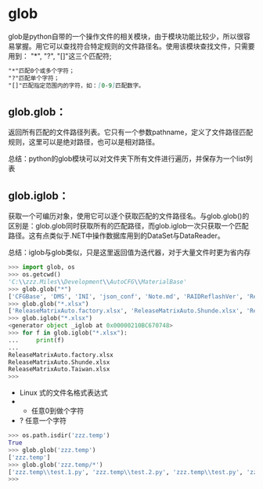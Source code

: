 
# glob

glob是python自带的一个操作文件的相关模块，由于模块功能比较少，所以很容易掌握。用它可以查找符合特定规则的文件路径名。使用该模块查找文件，只需要用到： "*", "?", "[]"这三个匹配符;

```md
"*"匹配0个或多个字符；
"?"匹配单个字符；
"[]"匹配指定范围内的字符，如：[0-9]匹配数字。
```



## glob.glob：

返回所有匹配的文件路径列表。它只有一个参数pathname，定义了文件路径匹配规则，这里可以是绝对路径，也可以是相对路径。

总结：python的glob模块可以对文件夹下所有文件进行遍历，并保存为一个list列表


## glob.iglob：

获取一个可编历对象，使用它可以逐个获取匹配的文件路径名。与glob.glob()的区别是：glob.glob同时获取所有的匹配路径，而glob.iglob一次只获取一个匹配路径。这有点类似于.NET中操作数据库用到的DataSet与DataReader。

总结：iglob与glob类似，只是这里返回值为迭代器，对于大量文件时更为省内存





```py
>>> import glob, os
>>> os.getcwd()
'C:\\zzz.Miles\\Development\\AutoCFG\\MaterialBase'
>>> glob.glob("*")
['CFGBase', 'DMS', 'INI', 'json_conf', 'Note.md', 'RAIDReflashVer', 'ReleaseMatrixAuto.factory.xlsx', 'ReleaseMatrixAuto.Shunde.xlsx', 'ReleaseMatrixAuto.Taiwan.xlsx', 'result.txt', 'run', 'samples', 'SSDReflashVer', 'Usage', 'zzz.ExecutionLog']
>>> glob.glob("*.xlsx")
['ReleaseMatrixAuto.factory.xlsx', 'ReleaseMatrixAuto.Shunde.xlsx', 'ReleaseMatrixAuto.Taiwan.xlsx']
>>> glob.iglob("*.xlsx")
<generator object _iglob at 0x00000210BC670748>
>>> for f in glob.iglob("*.xlsx"):
...     print(f)
...     
ReleaseMatrixAuto.factory.xlsx
ReleaseMatrixAuto.Shunde.xlsx
ReleaseMatrixAuto.Taiwan.xlsx
>>> 

```




* Linux 式的文件名格式表达式
* * 任意0到做个字符
* ? 任意一个字符

```py
>>> os.path.isdir('zzz.temp')
True
>>> glob.glob('zzz.temp')
['zzz.temp']
>>> glob.glob('zzz.temp/*')
['zzz.temp\\test.1.py', 'zzz.temp\\test.2.py', 'zzz.temp\\test.py', 'zzz.temp\\zzz.py']
>>>
```


